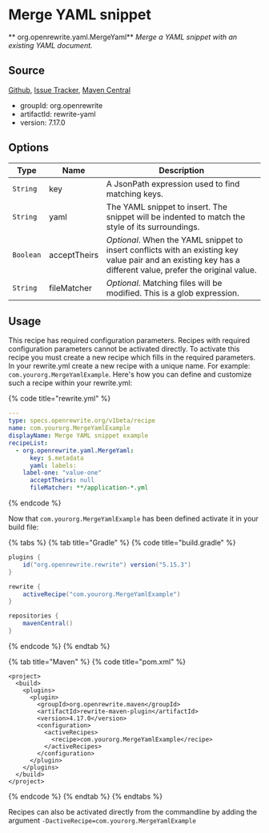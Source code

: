 # Merge YAML snippet

** org.openrewrite.yaml.MergeYaml**
_Merge a YAML snippet with an existing YAML document._

## Source

[Github](https://github.com/openrewrite/rewrite), [Issue Tracker](https://github.com/openrewrite/rewrite/issues), [Maven Central](https://search.maven.org/artifact/org.openrewrite/rewrite-yaml/7.17.0/jar)

* groupId: org.openrewrite
* artifactId: rewrite-yaml
* version: 7.17.0

## Options

| Type | Name | Description |
| -- | -- | -- |
| `String` | key | A JsonPath expression used to find matching keys. |
| `String` | yaml | The YAML snippet to insert. The snippet will be indented to match the style of its surroundings. |
| `Boolean` | acceptTheirs | *Optional*. When the YAML snippet to insert conflicts with an existing key value pair and an existing key has a different value, prefer the original value. |
| `String` | fileMatcher | *Optional*. Matching files will be modified. This is a glob expression. |


## Usage

This recipe has required configuration parameters. Recipes with required configuration parameters cannot be activated directly. To activate this recipe you must create a new recipe which fills in the required parameters. In your rewrite.yml create a new recipe with a unique name. For example: `com.yourorg.MergeYamlExample`.
Here's how you can define and customize such a recipe within your rewrite.yml:

{% code title="rewrite.yml" %}
```yaml
---
type: specs.openrewrite.org/v1beta/recipe
name: com.yourorg.MergeYamlExample
displayName: Merge YAML snippet example
recipeList:
  - org.openrewrite.yaml.MergeYaml:
      key: $.metadata
      yaml: labels: 
	label-one: "value-one"
      acceptTheirs: null
      fileMatcher: **/application-*.yml
```
{% endcode %}


Now that `com.yourorg.MergeYamlExample` has been defined activate it in your build file:

{% tabs %}
{% tab title="Gradle" %}
{% code title="build.gradle" %}
```groovy
plugins {
    id("org.openrewrite.rewrite") version("5.15.3")
}

rewrite {
    activeRecipe("com.yourorg.MergeYamlExample")
}

repositories {
    mavenCentral()
}

```
{% endcode %}
{% endtab %}

{% tab title="Maven" %}
{% code title="pom.xml" %}
```markup
<project>
  <build>
    <plugins>
      <plugin>
        <groupId>org.openrewrite.maven</groupId>
        <artifactId>rewrite-maven-plugin</artifactId>
        <version>4.17.0</version>
        <configuration>
          <activeRecipes>
            <recipe>com.yourorg.MergeYamlExample</recipe>
          </activeRecipes>
        </configuration>
      </plugin>
    </plugins>
  </build>
</project>
```
{% endcode %}
{% endtab %}
{% endtabs %}

Recipes can also be activated directly from the commandline by adding the argument `-DactiveRecipe=com.yourorg.MergeYamlExample`
